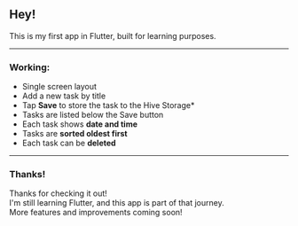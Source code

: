 ## Hey!

This is my first app in Flutter, built for learning purposes.

---

### Working:

- Single screen layout
- Add a new task by title
- Tap **Save** to store the task to the Hive Storage*
- Tasks are listed below the Save button
- Each task shows **date and time**
- Tasks are **sorted oldest first**
- Each task can be **deleted**

---

### Thanks!

Thanks for checking it out!  
I'm still learning Flutter, and this app is part of that journey.  
More features and improvements coming soon!
